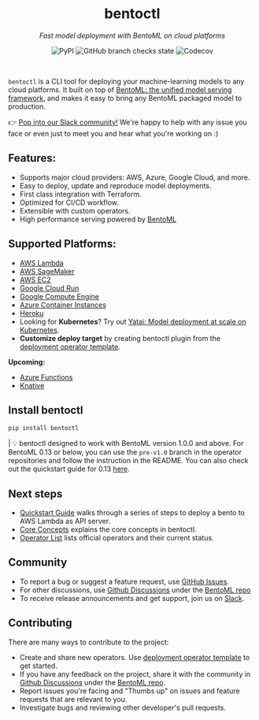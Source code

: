 <div align="center">
  <h1>bentoctl</h1>
  <i>Fast model deployment with BentoML on cloud platforms</i>
  <p>
    <img alt="PyPI" src="https://img.shields.io/pypi/v/bentoctl?style=flat-square">
    <img alt="GitHub branch checks state" src="https://img.shields.io/github/checks-status/bentoml/bentoctl/main?style=flat-square">
    <img alt="Codecov" src="https://img.shields.io/codecov/c/github/bentoml/bentoctl?style=flat-square">
</p>
</div>

<br>

`bentoctl` is a CLI tool for deploying your machine-learning models to any cloud platforms. It built on top of [BentoML: the unified model serving framework](https://github.com/bentoml/BentoML), and makes it easy to bring any BentoML packaged model to production.

👉 [Pop into our Slack community!](https://l.linklyhq.com/l/ktPp) We're happy to help with any issue you face or even just to meet you and hear what you're working on :)

## Features:

* Supports major cloud providers: AWS, Azure, Google Cloud, and more.
* Easy to deploy, update and reproduce model deployments.
* First class integration with Terraform.
* Optimized for CI/CD workflow.
* Extensible with custom operators.
* High performance serving powered by [BentoML](https://github.com/bentoml/BentoML)

## Supported Platforms:

* [AWS Lambda](https://github.com/bentoml/aws-lambda-deploy)
* [AWS SageMaker](https://github.com/bentoml/aws-sagemaker-deploy)
* [AWS EC2](https://github.com/bentoml/aws-ec2-deploy)
* [Google Cloud Run](https://github.com/bentoml/google-cloud-run-deploy)
* [Google Compute Engine](https://github.com/bentoml/google-compute-engine-deploy)
* [Azure Container Instances](https://github.com/bentoml/azure-container-instances-deploy)
* [Heroku](https://github.com/bentoml/heroku-deploy)
* Looking for **Kubernetes**? Try out [Yatai: Model deployment at scale on Kubernetes](https://github.com/bentoml/Yatai).
* **Customize deploy target** by creating bentoctl plugin from the [deployment operator template](https://github.com/bentoml/bentoctl-operator-template).

**Upcoming:**
* [Azure Functions](https://github.com/bentoml/azure-functions-deploy)
* [Knative](https://github.com/bentoml/bentoctl/issues/79)


## Install bentoctl
```bash
pip install bentoctl
```

| 💡 bentoctl designed to work with BentoML version 1.0.0 and above. For BentoML 0.13 or below, you can use the `pre-v1.0` branch in the operator repositories and follow the instruction in the README. You can also check out the quickstart guide for 0.13 [here](./docs/013-deployment.md).




## Next steps

- [Quickstart Guide](./docs/quickstart.md) walks through a series of steps to deploy a bento to AWS Lambda as API server.
- [Core Concepts](./docs/core-concepts.md) explains the core concepts in bentoctl.
- [Operator List](./docs/operator-list.md) lists official operators and their current status.

## Community

- To report a bug or suggest a feature request, use [GitHub Issues](https://github.com/bentoml/bentoctl/issues/new/choose).
- For other discussions, use [Github Discussions](https://github.com/bentoml/BentoML/discussions) under the [BentoML repo](https://github.com/bentoml/BentoML/)
- To receive release announcements and get support, join us on [Slack](http://join.slack.bentoml.org).


## Contributing

There are many ways to contribute to the project:

- Create and share new operators. Use [deployment operator template](https://github.com/bentoml/bentoctl-operator-template) to get started.
- If you have any feedback on the project, share it with the community in [Github Discussions](https://github.com/bentoml/BentoML/discussions) under the [BentoML repo](https://github.com/bentoml/BentoML/).
- Report issues you're facing and "Thumbs up" on issues and feature requests that are relevant to you.
- Investigate bugs and reviewing other developer's pull requests.
